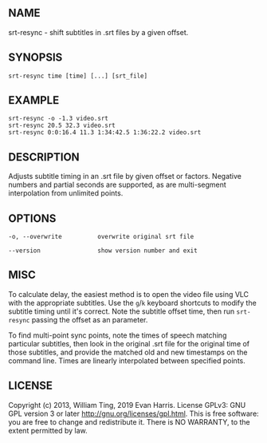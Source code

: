 ## NAME

srt-resync - shift subtitles in .srt files by a given offset.

## SYNOPSIS

    srt-resync time [time] [...] [srt_file]

## EXAMPLE

    srt-resync -o -1.3 video.srt
    srt-resync 20.5 32.3 video.srt
    srt-resync 0:0:16.4 11.3 1:34:42.5 1:36:22.2 video.srt

## DESCRIPTION

Adjusts subtitle timing in an .srt file by given offset or factors.  Negative
numbers and partial seconds are supported, as are multi-segment interpolation
from unlimited points.

## OPTIONS

    -o, --overwrite          overwrite original srt file

    --version                show version number and exit

## MISC

To calculate delay, the easiest method is to open the video file using VLC with
the appropriate subtitles. Use the `g`/`k` keyboard shortcuts to modify the
subtitle timing until it's correct. Note the subtitle offset time, then run
`srt-resync` passing the offset as an parameter.

To find multi-point sync points, note the times of speech matching particular
subtitles, then look in the original .srt file for the original time of those
subtitles, and provide the matched old and new timestamps on the command line.
Times are linearly interpolated between specified points.

## LICENSE

Copyright (c) 2013, William Ting, 2019 Evan Harris. License GPLv3: GNU GPL
version 3 or later <http://gnu.org/licenses/gpl.html>. This is free
software: you are free to change and redistribute it. There is NO
WARRANTY, to the extent permitted by law.
